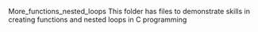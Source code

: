 More_functions_nested_loops
This folder has files to demonstrate skills in creating functions and nested loops in C programming
